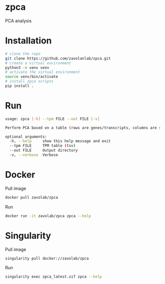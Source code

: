 # zpca

PCA analysis

# Installation

```bash
# clone the repo
git clone https://github.com/zavolanlab/zpca.git
# create a virtual environment
python3 -m venv venv
# activate the virtual environment
source venv/bin/activate
# install zpca scripts
pip install .
```

# Run

```bash
usage: zpca [-h] --tpm FILE --out FILE [-v]

Perform PCA based on a table (rows are genes/transcripts, columns are samples).

optional arguments:
  -h, --help     show this help message and exit
  --tpm FILE     TPM table (tsv)
  --out FILE     Output directory
  -v, --verbose  Verbose
  ```

  # Docker 

Pull image
```bash
docker pull zavolab/zpca
```

Run
```bash
docker run -it zavolab/zpca zpca --help
```

# Singularity

Pull image
```bash
singularity pull docker://zavolab/zpca
```

Run
```bash
singularity exec zpca_latest.sif zpca --help
```
